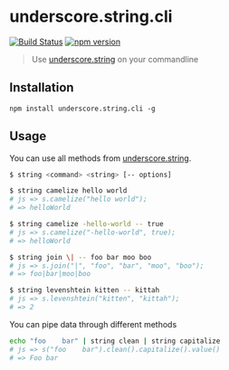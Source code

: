 underscore.string.cli
=====================
[![Build Status](https://travis-ci.org/stoeffel/underscore.string.cli.svg)](https://travis-ci.org/stoeffel/underscore.string.cli) [![npm version](https://badge.fury.io/js/underscore.string.cli.svg)](http://badge.fury.io/js/underscore.string.cli)
> Use [underscore.string](http://epeli.github.io/underscore.string/) on your commandline

Installation
------------

`npm install underscore.string.cli -g`

Usage
-----

You can use all methods from [underscore.string](http://epeli.github.io/underscore.string/).

```bash
$ string <command> <string> [-- options]

$ string camelize hello world
# js => s.camelize("hello world");
# => helloWorld

$ string camelize -hello-world -- true
# js => s.camelize("-hello-world", true);
# => helloWorld

$ string join \| -- foo bar moo boo
# js => s.join("|", "foo", "bar", "moo", "boo");
# => foo|bar|moo|boo

$ string levenshtein kitten -- kittah
# js => s.levenshtein("kitten", "kittah");
# => 2
```

You can pipe data through different methods

```bash
echo "foo    bar" | string clean | string capitalize
# js => s("foo    bar").clean().capitalize().value()
# => Foo bar
```
